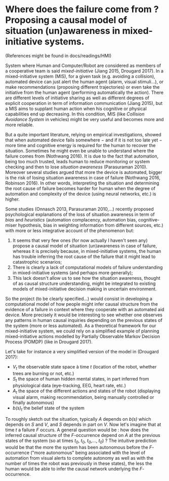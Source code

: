 # Where does the failure come from ? Proposing a causal model of situation (un)awareness in mixed-initiative systems.

(References might be found in docs/readings/HMI)

System where Human and Computer/Robot are considered as members of a cooperative team is said _mixed-initiative_ (Jiang 2015, Drougard 2017). In a mixed-initiative system (MIS), for a given task (e.g. avoiding a collision), automated device can just alert the human agent (alarm, visual stimuli...), or make recommendations (proposing different trajectories) or even take the initiative from the human agent (performing automatically the action). There are different levels of initiative sharing as well as different degrees of explicit cooperation in term of information communication (Jiang 2015), but a MIS aims to supplant human action when his cognitive or physical capabilities end up decreasing. In this condition, MIS (like _Collision Avoidance System_ in vehicles) might be very useful and becomes more and more reliable. 

But a quite important literature, relying on empirical investigations, showed that when automated device fails somewhere − and if it is not too late yet − more time and cognitive energy is required for the human to recover the situation. Sometimes he might even be unable to understand where the failure comes from (Nothwang 2016). It is due to the fact that automation, being too much trusted, leads human to reduce monitoring or system checking and then to lose _situation awareness_ (Parasuraman 2010).  Moreover several studies argued that more the device is automated, bigger is the risk of losing situation awareness in case of failure (Nothwang 2016, Robinson 2016). In other words, interpreting the situation and determining the root cause of failure becomes harder for human when the degree of automation and complexity of the device (using neural networks, etc.) is higher.

Some studies (Onnasch 2013, Parasuraman 2010,...) recently proposed psychological explanations of the loss of situation awareness in term of _bias_ and _heuristics_ (automation complacency, automation bias, cognitive-miser hypothesis, bias in weighting information from different sources, etc.) with more or less integrative account of the phenomenon but:

1. It seems that very few ones (for now actually I haven't seen any) propose a causal model of situation (un)awareness in case of failure, whereas it is precisely because, in mixed-initiative systems, the human has trouble inferring the root cause of the failure that it might lead to catastrophic scenarios;
2. There is clearly a lack of computational models of failure understanding in mixed-initiative systems (and perhaps more generally);
3. This lack doesn't allow us to see how the situation awareness, thought of as causal structure understanding, might be integrated to existing models of mixed-initiative decision making in uncertain environment.

So the project (to be clearly specified...) would consist in developing a computational model of how people might infer causal structure from the evidence of a failure in context where they cooperate with an automated aid device. More precisely it would be interesting to see whether one observes any patterns in human causal inquiries depending on the previous states of the system (more or less automated). As a theoretical framework for our mixed-initiative system, we could rely on a simplified example of planning mixed-initiative actions modelled by Partially Observable Markov Decision Process (POMDP) (like in Drougard 2017).


Let's take for instance a very simplified version of the model in (Drougard 2017): 

- _V<sub>t</sub>_ the observable state space à time _t_ (location of the robot, whether trees are burning or not, etc.)
- _S<sub>t</sub>_ the space of human hidden mental states, in part inferred from physiological data (eye-tracking, EEG, heart rate, etc.)
- _A<sub>t</sub>_ the space of the different actions and states of the robot (displaying visual alarm, making recommendation, being manually controlled or finally autonomous)
- _b(s)<sub>t</sub>_ the belief state of the system

To roughly sketch out the situation, typically _A_ depends on _b(s)_ which depends on _S_ and _V_, and _S_ depends in part on _V_. Now let's imagine that at time _t_ a failure _F_ occurs. A general question would be : how does the inferred causal structure of the _F_-occurrence depend on _A_ at the previous states of the system (so at times _t<sub>0</sub>_, _t<sub>0</sub>_, _t<sub>0</sub>_,..., _t<sub>0</sub>_) ? The intuitive prediction would be that the more the system has been autonomous before the _F_-occurrence ("more autonomous" being associated with the level of automation from visual alerts to complete autonomy as well as with the number of times the robot was previously in these states), the less the human would be able to infer the causal network underlying the _F_-occurrence.



